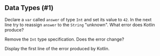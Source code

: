 ## Data Types (#1)

Declare a `var` called `answer` of type `Int` and set its value to `42`. In the
next line try to reassign `answer` to the `String` "unknown". What error does
Kotlin produce?

Remove the `Int` type specification. Does the error change?

Display the first line of the error produced by Kotlin.

